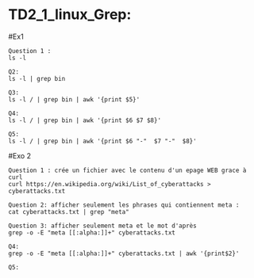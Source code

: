 # TD2_1_linux_Grep: 

#Ex1

```
Question 1 :
ls -l

```

```
Q2:
ls -l | grep bin

```


```
Q3:
ls -l / | grep bin | awk '{print $5}'
```


```
Q4:
ls -l / | grep bin | awk '{print $6 $7 $8}'
```

```
Q5: 
ls -l / | grep bin | awk '{print $6 "-"  $7 "-"  $8}'
```





#Exo 2 

```
Question 1 : crée un fichier avec le contenu d'un epage WEB grace à curl
curl https://en.wikipedia.org/wiki/List_of_cyberattacks > cyberattacks.txt
```

```
Question 2: afficher seulement les phrases qui contiennent meta :
cat cyberattacks.txt | grep "meta"
```

```
Question 3: afficher seulement meta et le mot d'après 
grep -o -E "meta [[:alpha:]]+" cyberattacks.txt
```
```
Q4:
grep -o -E "meta [[:alpha:]]+" cyberattacks.txt | awk '{print$2}'
```

```
Q5:


```


















